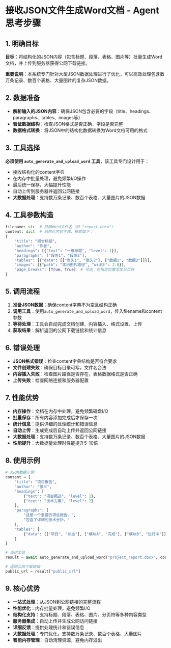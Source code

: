 # 接收JSON文件生成Word文档 - Agent思考步骤

## 1. 明确目标
**目标**：将结构化的JSON内容（包含标题、段落、表格、图片等）批量生成Word文档，并上传到服务器获得公网下载链接。

**重要说明**：本系统专门针对大型JSON数据处理进行了优化，可以高效处理包含数万条记录、数百个表格、大量图片的复杂JSON数据。

## 2. 数据准备
- **解析输入的JSON内容**：确保JSON包含必要的字段（title、headings、paragraphs、tables、images等）
- **验证数据结构**：检查JSON格式是否正确，字段是否完整
- **数据格式转换**：将JSON中的结构化数据转换为Word文档可用的格式

## 3. 工具选择
**必须使用 `auto_generate_and_upload_word` 工具**，该工具专门设计用于：
- 接收结构化的content字典
- 在内存中批量处理，避免频繁I/O操作
- 最后统一保存，大幅提升性能
- 自动上传到服务器并返回公网链接
- **大数据处理**：支持数万条记录、数百个表格、大量图片的JSON数据

## 4. 工具参数构造
```python
filename: str  # 目标Word文件名（如 "report.docx"）
content: dict  # 结构化内容字典，格式如下：
{
    "title": "报告标题",
    "author": "作者",
    "headings": [{"text": "一级标题", "level": 1}],
    "paragraphs": ["段落1", "段落2"],
    "tables": [{"data": [["表头1", "表头2"], ["数据1", "数据2"]]}],
    "images": [{"path": "本地图片路径", "width": 2.0}],
    "page_breaks": [True, True]  # 可选：在指定位置添加分页符
}
```

## 5. 调用流程
1. **准备JSON数据**：确保content字典不为空且结构正确
2. **调用工具**：使用`auto_generate_and_upload_word`，传入filename和content参数
3. **等待处理**：工具会自动完成文档创建、内容插入、格式设置、上传
4. **获取结果**：解析返回的公网下载链接和统计信息

## 6. 错误处理
- **JSON格式错误**：检查content字典结构是否符合要求
- **文件创建失败**：确保目标目录可写，文件名合法
- **内容插入失败**：检查图片路径是否存在，表格数据格式是否正确
- **上传失败**：检查网络连接和服务器配置

## 7. 性能优势
- **内存操作**：文档在内存中处理，避免频繁磁盘I/O
- **批量保存**：所有内容添加完成后才保存一次
- **统计信息**：提供详细的处理统计和错误信息
- **自动上传**：生成完成后自动上传并返回公网链接
- **大数据处理**：支持数万条记录、数百个表格、大量图片的JSON数据
- **性能提升**：大数据量处理时性能提升5-10倍

## 8. 使用示例
```python
# JSON数据示例
content = {
    "title": "项目报告",
    "author": "张三",
    "headings": [
        {"text": "项目概述", "level": 1},
        {"text": "技术方案", "level": 2}
    ],
    "paragraphs": [
        "这是一个重要的项目报告。",
        "包含了详细的技术分析。"
    ],
    "tables": [
        {"data": [["项目", "状态"], ["模块A", "完成"], ["模块B", "进行中"]]}
    ]
}

# 调用工具
result = await auto_generate_and_upload_word("project_report.docx", content)

# 返回公网下载链接
public_url = result["public_url"]
```

## 9. 核心优势
- **一站式处理**：从JSON到公网链接的完整流程
- **性能优化**：内存批量处理，避免频繁I/O
- **结构化支持**：支持标题、段落、表格、图片、分页符等多种内容类型
- **服务器集成**：自动上传并生成公网访问链接
- **详细反馈**：提供处理统计和错误信息
- **大数据处理**：专门优化，支持数万条记录、数百个表格、大量图片
- **智能内存管理**：自动清理资源，避免内存溢出 